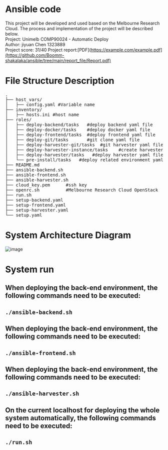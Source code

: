 # Ansible code
This project will be developed and used based on the Melbourne Research Cloud. The process and implementation of the project will be described below.<br>
Project: Unimelb COMP90024 - Automatic Deploy<br>
Author: jiyuan Chen 1323889<br>
Project score: 31/40
Project report:[PDF](https://example.com/example.pdf](https://github.com/Boomm-shakalaka/ansible/tree/main/report_file/Report.pdf)


# File Structure Description
<pre>
.
├── host_vars/
│   ├── config.yaml #Variable name
├── inventory/
│   ├── hosts.ini #host name
├── roles/
│   ├── deploy-backend/tasks   #deploy backend yaml file  
│   ├── deploy-docker/tasks    #deploy docker yaml file  
│   ├── deploy-frontend/tasks  #deploy frontend yaml file  
│   ├── deploy-git/tasks       #git clone yaml file  
│   ├── deploy-harvester-git/tasks  #git harvester yaml file 
│   ├── deploy-harvester-instance/tasks    #create harvester instance yaml file 
│   ├── deploy-harvester/tasks   #deploy harvester yaml file 
│   └── pre-install/tasks   #deploy related environment yaml file 
├── README.md
├── ansible-backend.sh 
├── ansible-frontend.sh
├── ansible-harvester.sh
├── cloud_key.pem      #ssh key
├── openrc.sh          #Melbourne Research Cloud OpenStack
├── run.sh
├── setup-backend.yaml
├── setup-frontend.yaml
├── setup-harvester.yaml
└── setup.yaml
</pre>
# System Architecture Diagram
![image](https://github.com/Comp90024-Group24/ansible/assets/61899807/5b2e43f8-c609-41f8-a516-06d68a9c6845)
# System run
## When deploying the back-end environment, the following commands need to be executed:<br>
##  `./ansible-backend.sh`
## When deploying the back-end environment, the following commands need to be executed:<br>
##	`./ansible-frontend.sh`
## When deploying the back-end environment, the following commands need to be executed:<br>
##  `./ansible-harvester.sh`
## On the current localhost for deploying the whole system automatically, the following commands need to be executed:<br>
##   `./run.sh`







